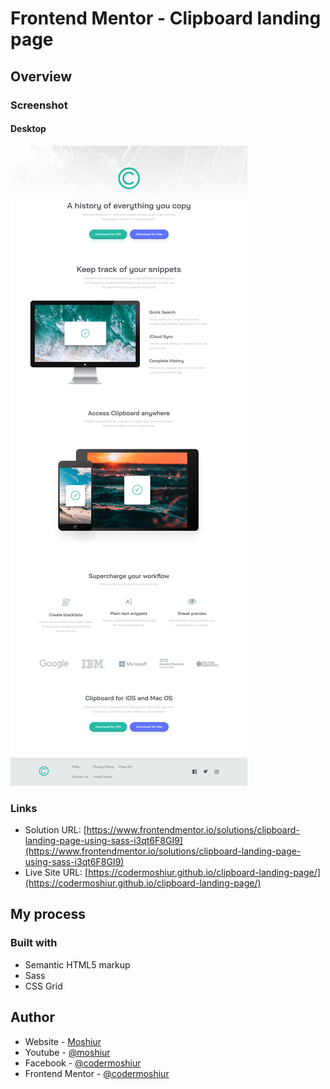 # Frontend Mentor - Clipboard landing page

## Overview

### Screenshot

#### Desktop

![](./design/desktop-design.png)

### Links

- Solution URL: [https://www.frontendmentor.io/solutions/clipboard-landing-page-using-sass-i3qt6F8GI9](https://www.frontendmentor.io/solutions/clipboard-landing-page-using-sass-i3qt6F8GI9)
- Live Site URL: [https://codermoshiur.github.io/clipboard-landing-page/](https://codermoshiur.github.io/clipboard-landing-page/)

## My process

### Built with

- Semantic HTML5 markup
- Sass
- CSS Grid

## Author

- Website - [Moshiur](https://codersfoundation.com)
- Youtube - [@moshiur](https://www.youtube.com/moshiur)
- Facebook - [@codermoshiur](https://www.facebook.com/codermoshiur)
- Frontend Mentor - [@codermoshiur](https://www.frontendmentor.io/profile/codermoshiur)
